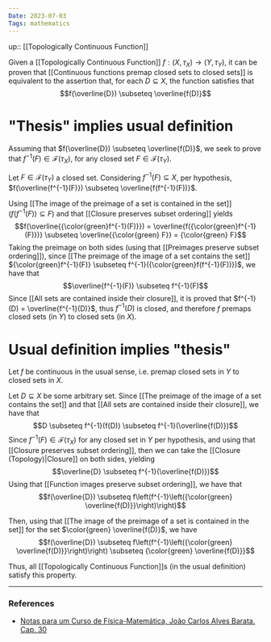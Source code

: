 ```yaml
---
Date: 2023-07-03
Tags: mathematics
---
```

up:: [[Topologically Continuous Function]]

Given a [[Topologically Continuous Function]] $f: (X, \tau_X) \to (Y, \tau_Y)$, it can be proven that [[Continuous functions premap closed sets to closed sets]] is equivalent to the assertion that, for each $D \subseteq X$, the function satisfies that
$$f(\overline{D}) \subseteq \overline{f(D)}$$

# "Thesis" implies usual definition
Assuming that $f(\overline{D}) \subseteq \overline{f(D)}$, we seek to prove that $f^{-1}(F) \in \mathcal{F}(\tau_X)$, for any closed set $F \in \mathcal{F}(\tau_Y)$.

Let $F \in \mathcal{F}(\tau_Y)$ a closed set. Considering $f^{-1}(F) \subseteq X$, per hypothesis, $f(\overline{f^{-1}(F)}) \subseteq \overline{f(f^{-1}(F))}$.

Using [[The image of the preimage of a set is contained in the set]] ($f(f^{-1}(F)) \subseteq F$) and that [[Closure preserves subset ordering]] yields
$$f(\overline{{\color{green}f^{-1}(F)}}) = \overline{f({\color{green}f^{-1}(F)})} \subseteq \overline{{\color{green} F}} = {\color{green} F}$$
Taking the preimage on both sides (using that [[Preimages preserve subset ordering]]), since [[The preimage of the image of a set contains the set]] ${\color{green}f^{-1}(F)} \subseteq f^{-1}({\color{green}f(f^{-1}(F))})$, we have that
$$\overline{f^{-1}(F)} \subseteq f^{-1}(F)$$
Since [[All sets are contained inside their closure]], it is proved that $f^{-1}(D) = \overline{f^{-1}(D)}$, thus $f^{-1}(D)$ is closed, and therefore $f$ premaps closed sets (in $Y$) to closed sets (in $X$).

# Usual definition implies "thesis"
Let $f$ be continuous in the usual sense, i.e. premap closed sets in $Y$ to closed sets in $X$. 

Let $D \subseteq X$ be some arbitrary set. Since [[The preimage of the image of a set contains the set]] and that [[All sets are contained inside their closure]], we have that
$$D \subseteq f^{-1}(f(D)) \subseteq f^{-1}(\overline{f(D)})$$
Since $f^{-1}(F) \in \mathcal{F}(\tau_X)$ for any closed set in $Y$ per hypothesis, and using that [[Closure preserves subset ordering]], then we can take the [[Closure (Topology)|Closure]] on both sides, yielding
$$\overline{D} \subseteq f^{-1}(\overline{f(D)})$$
Using that [[Function images preserve subset ordering]], we have that
$$f(\overline{D}) \subseteq f\left(f^{-1}\left({\color{green} \overline{f(D)}}\right)\right)$$

Then, using that [[The image of the preimage of a set is contained in the set]] for the set $\color{green} \overline{f(D)}$, we have 
$$f(\overline{D}) \subseteq f\left(f^{-1}\left({\color{green} \overline{f(D)}}\right)\right) \subseteq {\color{green} \overline{f(D)}}$$

Thus, all [[Topologically Continuous Function]]s (in the usual definition) satisfy this property. 


---
### References
- [Notas para um Curso de Física-Matemática, João Carlos Alves Barata. Cap. 30](http://denebola.if.usp.br/~jbarata/Notas_de_aula/arquivos/nc-cap30.pdf)